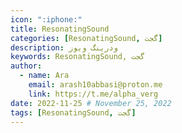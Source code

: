```yaml
---
icon: ":iphone:"
title: ResonatingSound
categories: [ResonatingSound, گجت]
description: ودرینگ ویوز
keywords: ResonatingSound, گجت
author:
  - name: Ara
    email: arash10abbasi@proton.me
    link: https://t.me/alpha_verg
date: 2022-11-25 # November 25, 2022
tags: [ResonatingSound, گجت]
---
```


<div dir='rtl'>